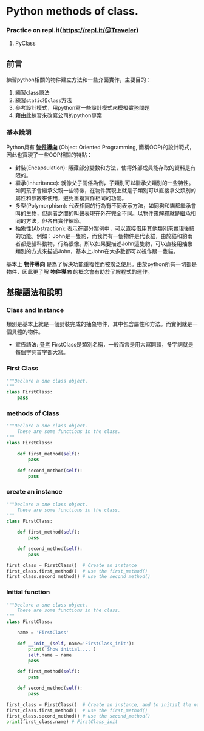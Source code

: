 # Python methods of class.

### Practice on repl.it(https://repl.it/@Traveler)
1. [PyClass](https://repl.it/@Traveler/PyClass)

## 前言
練習python相關的物件建立方法和一些介面實作，主要目的：
1. 練習class語法
2. 練習`static`和`class`方法
3. 參考設計模式，用python寫一些設計模式來模擬實務問題
4. 藉由此練習來改寫公司的python專案

### 基本說明
Python具有 [__物件導向__](https://zh.wikipedia.org/zh-tw/%E9%9D%A2%E5%90%91%E5%AF%B9%E8%B1%A1%E7%A8%8B%E5%BA%8F%E8%AE%BE%E8%AE%A1) (Object Oriented Programming, 簡稱OOP)的設計範式，因此也實現了一些OOP相關的特點：
* 封裝(Encapsulation): 隱藏部分變數和方法，使得外部成員能存取的資料是有限的。
* 繼承(Inheritance): 就像父子關係為例，子類別可以繼承父類別的一些特性。如同孩子會繼承父親一些特徵，在物件實現上就是子類別可以直接拿父類別的屬性和參數來使用，避免重複實作相同的功能。
* 多型(Polymorphism): 代表相同的行為有不同表示方法，如同狗和貓都繼承會叫的生物，但兩者之間的叫聲表現在外在完全不同。以物件來解釋就是繼承相同的方法，但各自實作細節。
* 抽象性(Abstraction): 表示在部分案例中，可以直接借用其他類別來實現後續的功能。例如：John是一隻豹，而我們有一個物件是代表貓，由於貓和豹兩者都是貓科動物，行為很像。所以如果要描述John這隻豹，可以直接用抽象類別的方式來描述John，基本上John在大多數都可以視作跟一隻貓。

基本上 __物件導向__ 是為了解決功能重複性而被廣泛使用。由於python所有一切都是物件，因此更了解 __物件導向__ 的概念會有助於了解程式的運作。

## 基礎語法和說明
### Class and Instance
類別是基本上就是一個封裝完成的抽象物件，其中包含屬性和方法。而實例就是一個具體的物件。
* 宣告語法: [參考](https://stackoverflow.com/questions/4015417/python-class-inherits-object)
FirstClass是類別名稱，一般而言是用大寫開頭，多字詞就是每個字詞首字都大寫。
### First Class
```python
"""Declare a one class object.
"""
class FirstClass:
    pass
```
### methods of Class
```python
"""Declare a one class object.
    These are some functions in the class.
"""
class FirstClass:

    def first_method(self):
        pass

    def second_method(self):
        pass
```
### create an instance
```python
"""Declare a one class object.
    These are some functions in the class.
"""
class FirstClass:

    def first_method(self):
        pass

    def second_method(self):
        pass

first_class = FirstClass()  # Create an instance
first_class.first_method()  # use the first_method()
first_class.second_method() # use the second_method()
```

### Initial function
```python
"""Declare a one class object.
    These are some functions in the class.
"""
class FirstClass:

    name = 'FirstClass'

    def __init__(self, name='FirstClass_init'):
        print('Show initial....')
        self.name = name
        pass

    def first_method(self):
        pass

    def second_method(self):
        pass

first_class = FirstClass()  # Create an instance, and to initial the name.
first_class.first_method()  # use the first_method()
first_class.second_method() # use the second_method()
print(first_class.name) # FirstClass_init
```




